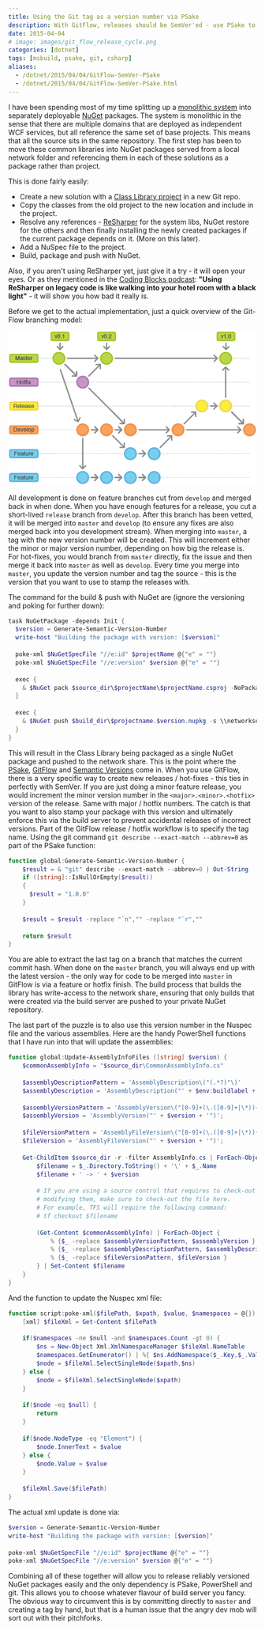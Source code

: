 ```yaml
---
title: Using the Git tag as a version number via PSake
description: With GitFlow, releases should be SemVer'ed - use PSake to extract this version and compile it in.
date: 2015-04-04
# image: images/git_flow_release_cycle.png
categories: [dotnet]
tags: [msbuild, psake, git, csharp]
aliases:
  - /dotnet/2015/04/04/GitFlow-SemVer-PSake
  - /dotnet/2015/04/04/GitFlow-SemVer-PSake.html
---
```


I have been spending most of my time splitting up a [monolithic system](http://en.wikipedia.org/wiki/Monolithic_system) into separately deployable [NuGet](https://www.nuget.org/) packages. The system is monolithic in the sense that there are multiple domains that are deployed as independent WCF services, but all reference the same set of base projects. This means that all the source sits in the same repository. The first step has been to move these common libraries into NuGet packages served from a local network folder and referencing them in each of these solutions as a package rather than project.

This is done fairly easily:

* Create a new solution with a [Class Library project](https://msdn.microsoft.com/en-us/library/f1yh62ef%28v=vs.90%29.aspx) in a new Git repo.
* Copy the classes from the old project to the new location and include in the project.
* Resolve any references - [ReSharper](https://www.jetbrains.com/resharper/) for the system libs, NuGet restore for the others and then finally installing the newly created packages if the current package depends on it. (More on this later).
* Add a NuSpec file to the project.
* Build, package and push with NuGet.

Also, if you aren't using ReSharper yet, just give it a try - it will open your eyes. Or as they mentioned in the [Coding Blocks podcast](http://www.codingblocks.net/podcast/episode-21-our-favorite-tools/): **"Using ReSharper on legacy code is like walking into your hotel room with a black light"** - it will show you how bad it really is.

Before we get to the actual implementation, just a quick overview of the Git-Flow branching model:

![GitFlow](./images/git_flow_release_cycle.png)

All development is done on feature branches cut from `develop` and merged back in when done. When you have enough features for a release, you cut a short-lived `release` branch from `develop`. After this branch has been vetted, it will be merged into `master` and `develop` (to ensure any fixes are also merged back into you development stream). When merging into `master`, a tag with the new version number will be created. This will increment either the minor or major version number, depending on how big the release is. For hot-fixes, you would branch from `master` directly, fix the issue and then merge it back into `master` as well as `develop`. Every time you merge into `master`, you update the version number and tag the source - this is the version that you want to use to stamp the releases with.

The command for the build & push with NuGet are (ignore the versioning and poking for further down):

```powershell
task NuGetPackage -depends Init {
  $version = Generate-Semantic-Version-Number
  write-host "Building the package with version: [$version]"

  poke-xml $NuGetSpecFile "//e:id" $projectName @{"e" = ""}
  poke-xml $NuGetSpecFile "//e:version" $version @{"e" = ""}

  exec {
    & $NuGet pack $source_dir\$projectName\$projectName.csproj -NoPackageAnalysis -Build -Symbols -verbosity detailed -o $build_dir -Version $version  -p Configuration="release"
  }

  exec {
    & $NuGet push $build_dir\$projectname.$version.nupkg -s \\networkserver\NuGet
  }
}
```

This will result in the Class Library being packaged as a single NuGet package and pushed to the network share. This is the point where the [PSake](https://github.com/psake/psake), [GitFlow](http://nvie.com/posts/a-successful-git-branching-model/) and [Semantic Versions](http://semver.org/) come in. When you use GitFlow, there is a very specific way to create new releases / hot-fixes - this ties in perfectly with SemVer. If you are just doing a minor feature release, you would increment the minor version number in the `<major>.<minor>.<hotfix>` version of the release. Same with major / hotfix numbers. The catch is that you want to also stamp your package with this version and ultimately enforce this via the build server to prevent accidental releases of incorrect versions. Part of the GitFlow release / hotfix workflow is to specify the tag name. Using the git command `git describe --exact-match --abbrev=0` as part of the PSake function:

```powershell
function global:Generate-Semantic-Version-Number {
    $result = & "git" describe --exact-match --abbrev=0 | Out-String
    if ([string]::IsNullOrEmpty($result))
    {
      $result = "1.0.0"
    }

    $result = $result -replace "`n","" -replace "`r",""

    return $result
}
```

You are able to extract the last tag on a branch that matches the current commit hash. When done on the `master` branch, you will always end up with the latest version - the only way for code to be merged into `master` in GitFlow is via a feature or hotfix finish. The build process that builds the library has write-access to the network share, ensuring that only builds that were created via the build server are pushed to your private NuGet repository.

The last part of the puzzle is to also use this version number in the Nuspec file and the various assemblies. Here are the handy PowerShell functions that I have run into that will update the assemblies:

```powershell
function global:Update-AssemblyInfoFiles ([string] $version) {
    $commonAssemblyInfo = "$source_dir\CommonAssemblyInfo.cs"

    $assemblyDescriptionPattern = 'AssemblyDescription\("(.*?)"\)'
    $assemblyDescription = 'AssemblyDescription("' + $env:buildlabel + '")';

    $assemblyVersionPattern = 'AssemblyVersion\("[0-9]+(\.([0-9]+|\*)){1,3}"\)'
    $assemblyVersion = 'AssemblyVersion("' + $version + '")';

    $fileVersionPattern = 'AssemblyFileVersion\("[0-9]+(\.([0-9]+|\*)){1,3}"\)'
    $fileVersion = 'AssemblyFileVersion("' + $version + '")';

    Get-ChildItem $source_dir -r -filter AssemblyInfo.cs | ForEach-Object {
        $filename = $_.Directory.ToString() + '\' + $_.Name
        $filename + ' -> ' + $version

        # If you are using a source control that requires to check-out files before
        # modifying them, make sure to check-out the file here.
        # For example, TFS will require the following command:
        # tf checkout $filename

        (Get-Content $commonAssemblyInfo) | ForEach-Object {
            % {$_ -replace $assemblyVersionPattern, $assemblyVersion } |
            % {$_ -replace $assemblyDescriptionPattern, $assemblyDescription } |
            % {$_ -replace $fileVersionPattern, $fileVersion }
        } | Set-Content $filename
    }
}
```

And the function to update the Nuspec xml file:

```powershell
function script:poke-xml($filePath, $xpath, $value, $namespaces = @{}) {
    [xml] $fileXml = Get-Content $filePath

    if($namespaces -ne $null -and $namespaces.Count -gt 0) {
        $ns = New-Object Xml.XmlNamespaceManager $fileXml.NameTable
        $namespaces.GetEnumerator() | %{ $ns.AddNamespace($_.Key,$_.Value) }
        $node = $fileXml.SelectSingleNode($xpath,$ns)
    } else {
        $node = $fileXml.SelectSingleNode($xpath)
    }

    if($node -eq $null) {
        return
    }

    if($node.NodeType -eq "Element") {
        $node.InnerText = $value
    } else {
        $node.Value = $value
    }

    $fileXml.Save($filePath)
}
```

The actual xml update is done via:

```powershell
$version = Generate-Semantic-Version-Number
write-host "Building the package with version: [$version]"

poke-xml $NuGetSpecFile "//e:id" $projectName @{"e" = ""}
poke-xml $NuGetSpecFile "//e:version" $version @{"e" = ""}
```

Combining all of these together will allow you to release reliably versioned NuGet packages easily and the only dependency is PSake, PowerShell and git. This allows you to choose whatever flavour of build server you fancy. The obvious way to circumvent this is by committing directly to `master` and creating a tag by hand, but that is a human issue that the angry dev mob will sort out with their pitchforks.
